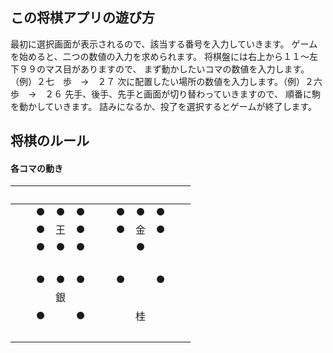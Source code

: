 ## この将棋アプリの遊び方

最初に選択画面が表示されるので、該当する番号を入力していきます。
ゲームを始めると、二つの数値の入力を求められます。
将棋盤には右上から１１〜左下９９のマス目がありますので、
まず動かしたいコマの数値を入力します。（例）２七　歩　→　２７
次に配置したい場所の数値を入力します。（例）２六　歩　→　２６
先手、後手、先手と画面が切り替わっていきますので、
順番に駒を動かしていきます。
詰みになるか、投了を選択するとゲームが終了します。

## 将棋のルール

#### 各コマの動き

|　|　|　|　|　|　|　|　|　|
|:---:|:---:|:---:|:---:|:---:|:---:|:---:|:---:|:---:|
|　|● |● |● |　|● |● |● |　|
|　|● |王|● |　|● |金|● |　|
|　|● |● |● |　|　|● |　|　|
|　|　|　|　|　|　|　|　|　|
|　|● |● |● |　|● |　|● |　|
|　|　|銀 |　|　|　|　|　|　|
|　|● |　|● |　|　|桂|　|　|
|　|　|　|　|　|　|　|　|　|
